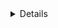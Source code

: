   <details>   
      # hahaha
    >hahaha
    >>hahahaha
>>>hahahhahaha
  ## hahahaha
<a>hahahahah</a>
  * hahahah
    * * hahahahaha
  </details>

